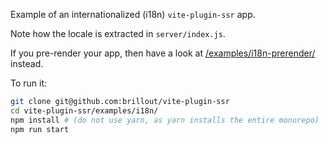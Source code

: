 Example of an internationalized (i18n) `vite-plugin-ssr` app.

Note how the locale is extracted in `server/index.js`.

If you pre-render your app, then have a look at [/examples/i18n-prerender/](/examples/i18n-prerender/) instead.

To run it:

```bash
git clone git@github.com:brillout/vite-plugin-ssr
cd vite-plugin-ssr/examples/i18n/
npm install # (do not use yarn, as yarn installs the entire monorepo)
npm run start
```
